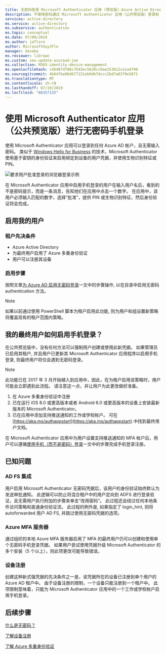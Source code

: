```yaml
---
title: 无密码登录 Microsoft Authenticator 应用 (预览版)-Azure Active Directory
description: 不使用密码通过 Microsoft Authenticator 应用（公共预览版）登录到 Azure AD
services: active-directory
ms.service: active-directory
ms.subservice: authentication
ms.topic: conceptual
ms.date: 07/09/2019
ms.author: joflore
author: MicrosoftGuyJFlo
manager: daveba
ms.reviewer: librown
ms.custom: seo-update-azuread-jan
ms.collection: M365-identity-device-management
ms.openlocfilehash: c464874708c7b93ec5620cc9ae253912ce1a4790
ms.sourcegitcommit: 4b647be06d677151eb9db7dccc2bd7a8379e5871
ms.translationtype: MT
ms.contentlocale: zh-CN
ms.lasthandoff: 07/19/2019
ms.locfileid: "68357135"
---
```

# <a name="passwordless-phone-sign-in-with-the-microsoft-authenticator-app-public-preview"></a>使用 Microsoft Authenticator 应用（公共预览版）进行无密码手机登录

使用 Microsoft Authenticator 应用可以登录到任何 Azure AD 帐户，且无需输入密码。 类似于 [Windows Hello for Business](/windows/security/identity-protection/hello-for-business/hello-identity-verification) 的技术，Microsoft Authenticator 使用基于密钥的身份验证来启用绑定到设备的用户凭据，并使用生物识别特征或 PIN。

![要求用户批准登录的浏览器登录示例](./media/howto-authentication-phone-sign-in/phone-sign-in-microsoft-authenticator-app.png)

在 Microsoft Authenticator 应用中启用手机登录的用户在输入用户名后，看到的不是密码提示，而是一条消息，告知他们在应用中点击一个数字。 在应用中，该用户必须输入匹配的数字，选择“批准”，提供 PIN 或生物识别特征，然后身份验证将会完成。

## <a name="enable-my-users"></a>启用我的用户

### <a name="tenant-prerequisites"></a>租户先决条件

* Azure Active Directory
* 为最终用户启用了 Azure 多重身份验证
* 用户可以注册其设备

### <a name="steps-to-enable"></a>启用步骤

按照文章[为 Azure AD 启用无密码登录](howto-authentication-passwordless-enable.md#enable-new-passwordless-authentication-methods)一文中的步骤操作, 以在目录中启用无密码 authentication 方法。

> [!NOTE]
> 如果以前通过使用 PowerShell 脚本为租户启用此功能, 则为用户和组设置新策略将覆盖现有的租户范围内策略。 
>

## <a name="how-do-my-end-users-enable-phone-sign-in"></a>我的最终用户如何启用手机登录？

在公共预览版中，没有任何方法可以强制用户创建或使用此新凭据。 如果管理员已启用其租户, 并且用户已更新其 Microsoft Authenticator 应用程序以启用手机登录, 则最终用户将仅会遇到无密码登录。

> [!NOTE]
> 此功能已在 2017 年 3 月开始植入到应用中，因此，在为租户启用该策略时，用户可能会立即遇到此流程。 请注意这一点，并让用户为此更改做好准备。
>

1. 在 Azure 多重身份验证中注册
1. 已在运行 iOS 8.0 或更高版本或者 Android 6.0 或更高版本的设备上安装最新版本的 Microsoft Authenticator。
1. 已在应用中添加支持推送通知的工作或学校帐户。 可在 [https://aka.ms/authappstart](https://aka.ms/authappstart) 中找到最终用户文档。

在 Microsoft Authenticator 应用中为用户设置支持推送通知的 MFA 帐户后，用户可以遵循[使用手机（而不是密码）登录](../user-help/microsoft-authenticator-app-phone-signin-faq.md)一文中的步骤完成手机登录注册。

## <a name="known-issues"></a>已知问题

### <a name="ad-fs-integration"></a>AD FS 集成

用户启用 Microsoft Authenticator 无密码凭据后，该用户的身份验证始终默认为发送审批通知。 此逻辑可以防止将混合租户中的用户定向到 ADFS 进行登录验证，且无需用户执行附加的步骤来单击“改用密码”。 此过程还会绕过任何本地条件访问策略和直通身份验证流。 此过程的例外是, 如果指定了 login_hint, 则将 autoforwarded 用户 AD FS, 并跳过使用无密码凭据的选项。

### <a name="azure-mfa-server"></a>Azure MFA 服务器

通过组织的本地 Azure MFA 服务器启用了 MFA 的最终用户仍可以创建和使用单个无密码手机登录凭据。 如果用户尝试使用凭据升级 Microsoft Authenticator 的多个安装（5 个以上），则此项更改可能导致错误。  

### <a name="device-registration"></a>设备注册

创建这种新式强凭据的先决条件之一是，该凭据所在的设备已注册到单个用户的 Azure AD 租户中。 由于设备注册的限制，一个设备只能注册到一个租户中。 此项限制意味着，只能为 Microsoft Authenticator 应用中的一个工作或学校帐户启用手机登录。

## <a name="next-steps"></a>后续步骤

[什么是无密码？](concept-authentication-passwordless.md)

[了解设备注册](../devices/overview.md#getting-devices-in-azure-ad)

[了解 Azure 多重身份验证](../authentication/howto-mfa-getstarted.md)

